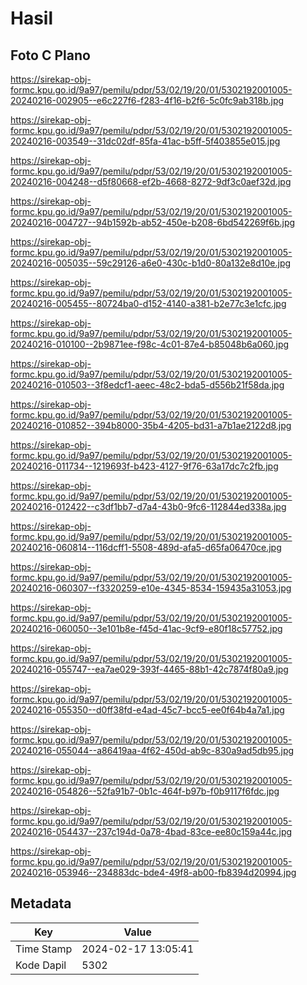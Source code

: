 # Hasil

## Foto C Plano

https://sirekap-obj-formc.kpu.go.id/9a97/pemilu/pdpr/53/02/19/20/01/5302192001005-20240216-002905--e6c227f6-f283-4f16-b2f6-5c0fc9ab318b.jpg

https://sirekap-obj-formc.kpu.go.id/9a97/pemilu/pdpr/53/02/19/20/01/5302192001005-20240216-003549--31dc02df-85fa-41ac-b5ff-5f403855e015.jpg

https://sirekap-obj-formc.kpu.go.id/9a97/pemilu/pdpr/53/02/19/20/01/5302192001005-20240216-004248--d5f80668-ef2b-4668-8272-9df3c0aef32d.jpg

https://sirekap-obj-formc.kpu.go.id/9a97/pemilu/pdpr/53/02/19/20/01/5302192001005-20240216-004727--94b1592b-ab52-450e-b208-6bd542269f6b.jpg

https://sirekap-obj-formc.kpu.go.id/9a97/pemilu/pdpr/53/02/19/20/01/5302192001005-20240216-005035--59c29126-a6e0-430c-b1d0-80a132e8d10e.jpg

https://sirekap-obj-formc.kpu.go.id/9a97/pemilu/pdpr/53/02/19/20/01/5302192001005-20240216-005455--80724ba0-d152-4140-a381-b2e77c3e1cfc.jpg

https://sirekap-obj-formc.kpu.go.id/9a97/pemilu/pdpr/53/02/19/20/01/5302192001005-20240216-010100--2b9871ee-f98c-4c01-87e4-b85048b6a060.jpg

https://sirekap-obj-formc.kpu.go.id/9a97/pemilu/pdpr/53/02/19/20/01/5302192001005-20240216-010503--3f8edcf1-aeec-48c2-bda5-d556b21f58da.jpg

https://sirekap-obj-formc.kpu.go.id/9a97/pemilu/pdpr/53/02/19/20/01/5302192001005-20240216-010852--394b8000-35b4-4205-bd31-a7b1ae2122d8.jpg

https://sirekap-obj-formc.kpu.go.id/9a97/pemilu/pdpr/53/02/19/20/01/5302192001005-20240216-011734--1219693f-b423-4127-9f76-63a17dc7c2fb.jpg

https://sirekap-obj-formc.kpu.go.id/9a97/pemilu/pdpr/53/02/19/20/01/5302192001005-20240216-012422--c3df1bb7-d7a4-43b0-9fc6-112844ed338a.jpg

https://sirekap-obj-formc.kpu.go.id/9a97/pemilu/pdpr/53/02/19/20/01/5302192001005-20240216-060814--116dcff1-5508-489d-afa5-d65fa06470ce.jpg

https://sirekap-obj-formc.kpu.go.id/9a97/pemilu/pdpr/53/02/19/20/01/5302192001005-20240216-060307--f3320259-e10e-4345-8534-159435a31053.jpg

https://sirekap-obj-formc.kpu.go.id/9a97/pemilu/pdpr/53/02/19/20/01/5302192001005-20240216-060050--3e101b8e-f45d-41ac-9cf9-e80f18c57752.jpg

https://sirekap-obj-formc.kpu.go.id/9a97/pemilu/pdpr/53/02/19/20/01/5302192001005-20240216-055747--ea7ae029-393f-4465-88b1-42c7874f80a9.jpg

https://sirekap-obj-formc.kpu.go.id/9a97/pemilu/pdpr/53/02/19/20/01/5302192001005-20240216-055350--d0ff38fd-e4ad-45c7-bcc5-ee0f64b4a7a1.jpg

https://sirekap-obj-formc.kpu.go.id/9a97/pemilu/pdpr/53/02/19/20/01/5302192001005-20240216-055044--a86419aa-4f62-450d-ab9c-830a9ad5db95.jpg

https://sirekap-obj-formc.kpu.go.id/9a97/pemilu/pdpr/53/02/19/20/01/5302192001005-20240216-054826--52fa91b7-0b1c-464f-b97b-f0b9117f6fdc.jpg

https://sirekap-obj-formc.kpu.go.id/9a97/pemilu/pdpr/53/02/19/20/01/5302192001005-20240216-054437--237c194d-0a78-4bad-83ce-ee80c159a44c.jpg

https://sirekap-obj-formc.kpu.go.id/9a97/pemilu/pdpr/53/02/19/20/01/5302192001005-20240216-053946--234883dc-bde4-49f8-ab00-fb8394d20994.jpg


## Metadata

| Key        | Value               |
| ---------- | ------------------- |
| Time Stamp | 2024-02-17 13:05:41 |
| Kode Dapil | 5302                |



